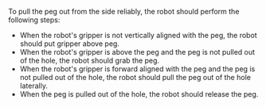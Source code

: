 To pull the peg out from the side reliably, the robot should perform the following steps:

- When the robot's gripper is not vertically aligned with the peg, the robot should put gripper above peg.
- When the robot's gripper is above the peg and the peg is not pulled out of the hole, the robot should grab the peg.
- When the robot's gripper is forward aligned with the peg and the peg is not pulled out of the hole, the robot should pull the peg out of the hole laterally.
- When the peg is pulled out of the hole, the robot should release the peg.